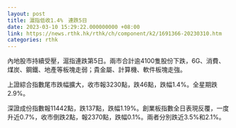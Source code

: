```yaml
---
layout: post
title: 滬指低收1.4%　連跌5日
date: 2023-03-10 15:29:22.000000000 +08:00
link: https://news.rthk.hk/rthk/ch/component/k2/1691366-20230310.htm
categories: rthk
---
```


內地股市持續受壓，滬指連跌第5日。兩市合計逾4100隻股份下跌，6G、消費、煤炭、鋼鐵、地產等板塊走弱；貴金屬、計算機、軟件板塊走強。

上證綜合指數尾市跌幅擴大，收市報3230點，跌46點，跌幅1.4%。全星期跌2.9%。

深證成份指數報11442點，跌137點，跌幅1.19%。創業板指數全日表現反覆，一度升近0.7%，收市倒跌2點，報2370點，跌幅0.1%。兩者分別跌近3.5%和2.1%。
